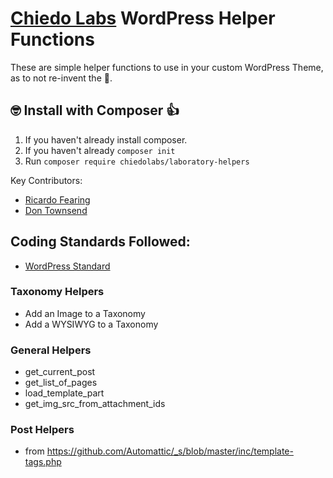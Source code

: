 # [Chiedo Labs](https://labs.chiedo.com/) WordPress Helper Functions

These are simple helper functions to use in your custom WordPress Theme, as to not re-invent the 🎡.

## 🤓 Install with Composer 👍
1. If you haven't already install composer.
2. If you haven't already `composer init`
3. Run `composer require chiedolabs/laboratory-helpers`

Key Contributors:
* [Ricardo Fearing](https://github.com/rfearing)
* [Don Townsend](https://github.com/townofdon)

## Coding Standards Followed:
* [WordPress Standard](https://make.wordpress.org/core/handbook/best-practices/coding-standards/)

### Taxonomy Helpers
* Add an Image to a Taxonomy
* Add a WYSIWYG to a Taxonomy

### General Helpers
* get_current_post
* get_list_of_pages
* load_template_part
* get_img_src_from_attachment_ids

### Post Helpers
* from https://github.com/Automattic/_s/blob/master/inc/template-tags.php